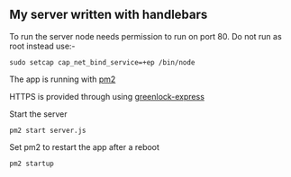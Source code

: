 ## My server written with handlebars

To run the server node needs permission to run on port 80. Do not run as root instead use:-

```
sudo setcap cap_net_bind_service=+ep /bin/node
```

The app is running with [pm2](http://pm2.keymetrics.io/)

HTTPS is provided through using [greenlock-express](https://www.npmjs.com/package/greenlock-express)

Start the server

```
pm2 start server.js
```

Set pm2 to restart the app after a reboot

```
pm2 startup
```
